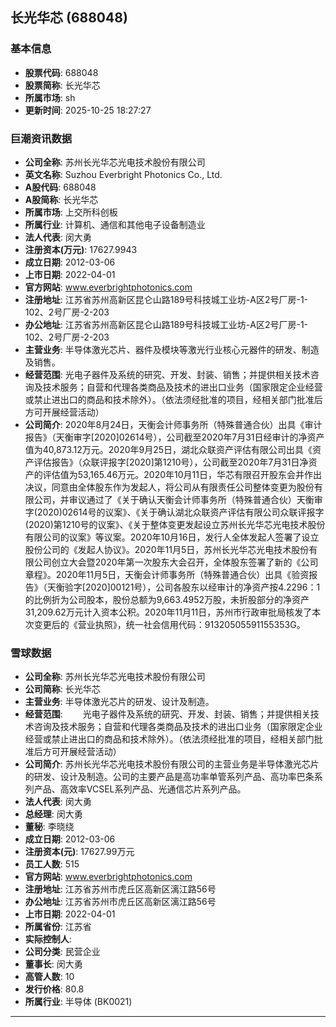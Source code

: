 ## 长光华芯 (688048)

### 基本信息

- **股票代码**: 688048
- **股票简称**: 长光华芯
- **所属市场**: sh
- **更新时间**: 2025-10-25 18:27:27

### 巨潮资讯数据

- **公司全称**: 苏州长光华芯光电技术股份有限公司
- **英文名称**: Suzhou Everbright Photonics Co., Ltd.
- **A股代码**: 688048
- **A股简称**: 长光华芯
- **所属市场**: 上交所科创板
- **所属行业**: 计算机、通信和其他电子设备制造业
- **法人代表**: 闵大勇
- **注册资本(万元)**: 17627.9943
- **成立日期**: 2012-03-06
- **上市日期**: 2022-04-01
- **官方网站**: www.everbrightphotonics.com
- **注册地址**: 江苏省苏州高新区昆仑山路189号科技城工业坊-A区2号厂房-1-102、2号厂房-2-203
- **办公地址**: 江苏省苏州高新区昆仑山路189号科技城工业坊-A区2号厂房-1-102、2号厂房-2-203
- **主营业务**: 半导体激光芯片、器件及模块等激光行业核心元器件的研发、制造及销售。
- **经营范围**: 光电子器件及系统的研究、开发、封装、销售；并提供相关技术咨询及技术服务；自营和代理各类商品及技术的进出口业务（国家限定企业经营或禁止进出口的商品和技术除外）。（依法须经批准的项目，经相关部门批准后方可开展经营活动）
- **公司简介**: 2020年8月24日，天衡会计师事务所（特殊普通合伙）出具《审计报告》（天衡审字[2020]02614号），公司截至2020年7月31日经审计的净资产值为40,873.12万元。2020年9月25日，湖北众联资产评估有限公司出具《资产评估报告》（众联评报字[2020]第1210号），公司截至2020年7月31日净资产的评估值为53,165.46万元。2020年10月11日，华芯有限召开股东会并作出决议，同意由全体股东作为发起人，将公司从有限责任公司整体变更为股份有限公司，并审议通过了《关于确认天衡会计师事务所（特殊普通合伙）天衡审字(2020)02614号的议案》、《关于确认湖北众联资产评估有限公司众联评报字(2020)第1210号的议案》、《关于整体变更发起设立苏州长光华芯光电技术股份有限公司的议案》等议案。2020年10月16日，发行人全体发起人签署了设立股份公司的《发起人协议》。2020年11月5日，苏州长光华芯光电技术股份有限公司创立大会暨2020年第一次股东大会召开，全体股东签署了新的《公司章程》。2020年11月5日，天衡会计师事务所（特殊普通合伙）出具《验资报告》（天衡验字[2020]00121号），公司各股东以经审计的净资产按4.2296：1的比例折为公司股本，股份总额为9,663.4952万股，未折股部分的净资产31,209.62万元计入资本公积。2020年11月11日，苏州市行政审批局核发了本次变更后的《营业执照》，统一社会信用代码：91320505591155353G。

### 雪球数据

- **公司全称**: 苏州长光华芯光电技术股份有限公司
- **公司简称**: 长光华芯
- **主营业务**: 半导体激光芯片的研发、设计及制造。
- **经营范围**: 　　光电子器件及系统的研究、开发、封装、销售；并提供相关技术咨询及技术服务；自营和代理各类商品及技术的进出口业务（国家限定企业经营或禁止进出口的商品和技术除外）。（依法须经批准的项目，经相关部门批准后方可开展经营活动）
- **公司简介**: 苏州长光华芯光电技术股份有限公司的主营业务是半导体激光芯片的研发、设计及制造。公司的主要产品是高功率单管系列产品、高功率巴条系列产品、高效率VCSEL系列产品、光通信芯片系列产品。
- **法人代表**: 闵大勇
- **总经理**: 闵大勇
- **董秘**: 李晓绕
- **成立日期**: 2012-03-06
- **注册资本(元)**: 17627.99万元
- **员工人数**: 515
- **官方网站**: www.everbrightphotonics.com
- **注册地址**: 江苏省苏州市虎丘区高新区漓江路56号
- **办公地址**: 江苏省苏州市虎丘区高新区漓江路56号
- **上市日期**: 2022-04-01
- **所属省份**: 江苏省
- **实际控制人**: 
- **公司分类**: 民营企业
- **董事长**: 闵大勇
- **高管人数**: 10
- **发行价格**: 80.8
- **所属行业**: 半导体 (BK0021)

---